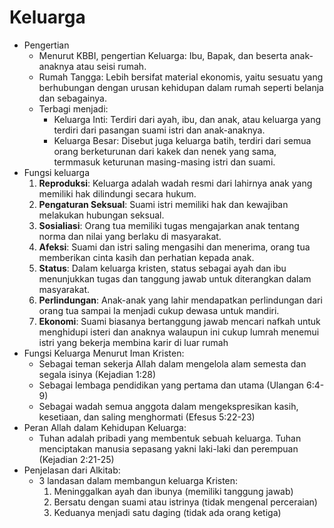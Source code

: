 # Keluarga

- Pengertian
    - Menurut KBBI, pengertian Keluarga: Ibu, Bapak, dan beserta anak-anaknya atau seisi rumah.
    - Rumah Tangga: Lebih bersifat material ekonomis, yaitu sesuatu yang berhubungan dengan urusan kehidupan dalam rumah seperti belanja dan sebagainya.
    - Terbagi menjadi:
        - Keluarga Inti: Terdiri dari ayah, ibu, dan anak, atau keluarga yang terdiri dari pasangan suami istri dan anak-anaknya.
        - Keluarga Besar: Disebut juga keluarga batih, terdiri dari semua orang berketurunan dari kakek dan nenek yang sama, termmasuk keturunan masing-masing istri dan suami.
- Fungsi keluarga
    1. **Reproduksi**: Keluarga adalah wadah resmi dari lahirnya anak yang memiliki hak dilindungi secara hukum.
    2. **Pengaturan Seksual**: Suami istri memiliki hak dan kewajiban melakukan hubungan seksual.
    3. **Sosialiasi**: Orang tua memiliki tugas mengajarkan anak tentang norma dan nilai yang berlaku di masyarakat.
    4. **Afeksi**: Suami dan istri saling mengasihi dan menerima, orang tua memberikan cinta kasih dan perhatian kepada anak.
    5. **Status**: Dalam keluarga kristen, status sebagai ayah dan ibu menunjukkan tugas dan tanggung jawab untuk diterangkan dalam masyarakat.
    6. **Perlindungan**: Anak-anak yang lahir mendapatkan perlindungan dari orang tua sampai Ia menjadi cukup dewasa untuk mandiri.
    7. **Ekonomi**: Suami biasanya bertanggung jawab mencari nafkah untuk menghidupi isteri dan anaknya walaupun ini cukup lumrah menemui istri yang bekerja membina karir di luar rumah
- Fungsi Keluarga Menurut Iman Kristen:
    - Sebagai teman sekerja Allah dalam mengelola alam semesta dan segala isinya (Kejadian 1:28)
    - Sebagai lembaga pendidikan yang pertama dan utama (Ulangan 6:4-9)
    - Sebagai wadah semua anggota dalam mengekspresikan kasih, kesetiaan, dan saling menghormati (Efesus 5:22-23)
- Peran Allah dalam Kehidupan Keluarga:
    - Tuhan adalah pribadi yang membentuk sebuah keluarga. Tuhan menciptakan manusia sepasang yakni laki-laki dan perempuan (Kejadian 2:21-25)
- Penjelasan dari Alkitab:
    - 3 landasan dalam membangun keluarga Kristen:
        1. Meninggalkan ayah dan ibunya (memiliki tanggung jawab)
        2. Bersatu dengan suami atau istrinya (tidak mengenal perceraian)
        3. Keduanya menjadi satu daging (tidak ada orang ketiga)